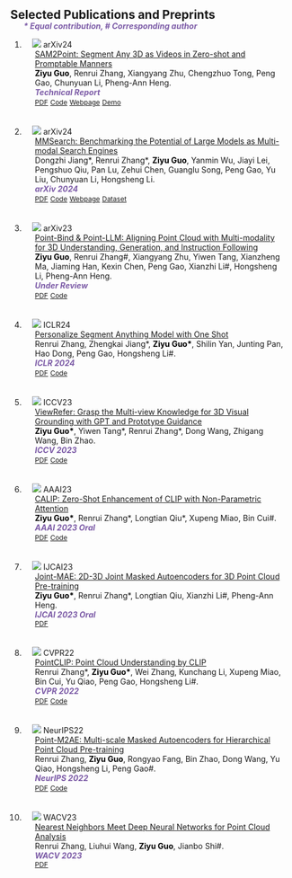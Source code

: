 <head>
  <style>
    .publication-title {
      color: blue;
    }
    .publication-authors {
      color: black;
    }
    .publication-periodical {
      color: purple;
    }
  </style>
</head>
<h2 id="publications" style="margin: 2px 0px -15px;">Selected Publications and Preprints</h2>

<div class="publications">
<ol class="bibliography">
  
<strong><i style="color:#7b5aa6">* Equal contribution, # Corresponding author</i></strong>

<li>
<div class="pub-row">

  <div class="col-sm-3 abbr" style="position: relative;padding-right: 15px;padding-left: 15px;">
    <img src="assets/img/sam2point.png" class="teaser img-fluid z-depth-1">
    <abbr class="badge">arXiv24</abbr>
  </div>

  <div class="col-sm-9" style="position: relative;padding-right: 15px;padding-left: 20px;">
    <div class="title"><a href="https://arxiv.org/pdf/2408.16768">SAM2Point: Segment Any 3D as Videos in Zero-shot and Promptable Manners</a></div>
    <div class="author"><b class="publication-authors">Ziyu Guo</b>, Renrui Zhang, Xiangyang Zhu, Chengzhuo Tong, Peng Gao, Chunyuan Li, Pheng-Ann Heng.</div>
    <div class="periodical"><strong><i style="color:#7b5aa6">Technical Report</i></strong>
    <div class="links">
      <a href="https://arxiv.org/pdf/2408.16768" class="btn btn-sm z-depth-0" role="button" target="_blank" style="font-size:12px;">PDF</a>
      <a href="https://github.com/ZiyuGuo99/SAM2Point" class="btn btn-sm z-depth-0" role="button" target="_blank" style="font-size:12px;">Code</a>
      <a href="https://sam2point.github.io/" class="btn btn-sm z-depth-0" role="button" target="_blank" style="font-size:12px;">Webpage</a>
      <a href="https://huggingface.co/spaces/ZiyuG/SAM2Point" class="btn btn-sm z-depth-0" role="button" target="_blank" style="font-size:12px;">Demo</a>
    </div>
  </div>
</div>


<br>
<br>

<li>
<div class="pub-row">

  <div class="col-sm-3 abbr" style="position: relative;padding-right: 15px;padding-left: 15px;">
    <img src="assets/img/mmsearch.png" class="teaser img-fluid z-depth-1">
    <abbr class="badge">arXiv24</abbr>
  </div>

  <div class="col-sm-9" style="position: relative;padding-right: 15px;padding-left: 20px;">
    <div class="title"><a href="https://arxiv.org/pdf/2305.03048.pdf">MMSearch: Benchmarking the Potential of Large Models as Multi-modal Search Engines</a></div>
    <div class="author">Dongzhi Jiang*, Renrui Zhang*, <b class="publication-authors">Ziyu Guo</b>, Yanmin Wu, Jiayi Lei, Pengshuo Qiu, Pan Lu, Zehui Chen, Guanglu Song, Peng Gao, Yu Liu, Chunyuan Li, Hongsheng Li.</div>
    <div class="periodical"><strong><i style="color:#7b5aa6">arXiv 2024</i></strong>
    <div class="links">
      <a href="https://arxiv.org/pdf/2409.12959" class="btn btn-sm z-depth-0" role="button" target="_blank" style="font-size:12px;">PDF</a>
      <a href="https://github.com/CaraJ7/MMSearch" class="btn btn-sm z-depth-0" role="button" target="_blank" style="font-size:12px;">Code</a>
      <a href="https://mmsearch.github.io/" class="btn btn-sm z-depth-0" role="button" target="_blank" style="font-size:12px;">Webpage</a>
      <a href="https://huggingface.co/datasets/CaraJ/MMSearch" class="btn btn-sm z-depth-0" role="button" target="_blank" style="font-size:12px;">Dataset</a>
    </div>
  </div>
</div>


<br>
<br>

<li>
<div class="pub-row">

  <div class="col-sm-3 abbr" style="position: relative;padding-right: 15px;padding-left: 15px;">
    <img src="assets/img/pointbind.png" class="teaser img-fluid z-depth-1">
    <abbr class="badge">arXiv23</abbr>
  </div>

  <div class="col-sm-9" style="position: relative;padding-right: 15px;padding-left: 20px;">
    <div class="title"><a href="https://arxiv.org/pdf/2309.00615">Point-Bind & Point-LLM: Aligning Point Cloud with Multi-modality for 3D Understanding, Generation, and Instruction Following</a></div>
    <div class="author"><b class="publication-authors">Ziyu Guo</b>, Renrui Zhang#, Xiangyang Zhu, Yiwen Tang, Xianzheng Ma, Jiaming Han, Kexin Chen, Peng Gao, Xianzhi Li#, Hongsheng Li, Pheng-Ann Heng.</div>
    <div class="periodical"><strong><i style="color:#7b5aa6">Under Review</i></strong>
    <div class="links">
      <a href="https://arxiv.org/pdf/2309.00615" class="btn btn-sm z-depth-0" role="button" target="_blank" style="font-size:12px;">PDF</a>
      <a href="https://github.com/ZiyuGuo99/Point-Bind_Point-LLM" class="btn btn-sm z-depth-0" role="button" target="_blank" style="font-size:12px;">Code</a>
    </div>
  </div>
</div>


<br>
<br>
  

<li>
<div class="pub-row">

  <div class="col-sm-3 abbr" style="position: relative;padding-right: 15px;padding-left: 15px;">
    <img src="assets/img/persam.png" class="teaser img-fluid z-depth-1">
    <abbr class="badge">ICLR24</abbr>
  </div>

  <div class="col-sm-9" style="position: relative;padding-right: 15px;padding-left: 20px;">
    <div class="title"><a href="https://arxiv.org/pdf/2305.03048.pdf">Personalize Segment Anything Model with One Shot</a></div>
    <div class="author">Renrui Zhang, Zhengkai Jiang*, <b class="publication-authors">Ziyu Guo*</b>, Shilin Yan, Junting Pan, Hao Dong, Peng Gao, Hongsheng Li#.</div>
    <div class="periodical"><strong><i style="color:#7b5aa6">ICLR 2024</i></strong>
    <div class="links">
      <a href="https://arxiv.org/pdf/2305.03048.pdf" class="btn btn-sm z-depth-0" role="button" target="_blank" style="font-size:12px;">PDF</a>
      <a href="https://github.com/ZrrSkywalker/Personalize-SAM" class="btn btn-sm z-depth-0" role="button" target="_blank" style="font-size:12px;">Code</a>
    </div>
  </div>
</div>


<br>
<br>
    

<li>
<div class="pub-row">

  <div class="col-sm-3 abbr" style="position: relative;padding-right: 15px;padding-left: 15px;">
    <img src="assets/img/viewrefer.png" class="teaser img-fluid z-depth-1">
    <abbr class="badge">ICCV23</abbr>
  </div>

  <div class="col-sm-9" style="position: relative;padding-right: 15px;padding-left: 20px;">
    <div class="title"><a href="https://arxiv.org/pdf/2305.03048.pdf">ViewRefer: Grasp the Multi-view Knowledge for 3D Visual Grounding with GPT and Prototype Guidance</a></div>
    <div class="author"><b class="publication-authors">Ziyu Guo*</b>, Yiwen Tang*, Renrui Zhang*, Dong Wang, Zhigang Wang, Bin Zhao.</div>
    <div class="periodical"><strong><i style="color:#7b5aa6">ICCV 2023</i></strong>
    <div class="links">
      <a href="https://arxiv.org/pdf/2303.16894.pdf" class="btn btn-sm z-depth-0" role="button" target="_blank" style="font-size:12px;">PDF</a>
      <a href="https://github.com/Ivan-Tang-3D/ViewRefer3D" class="btn btn-sm z-depth-0" role="button" target="_blank" style="font-size:12px;">Code</a>
    </div>
  </div>
</div>


<br>
<br>


<li>
<div class="pub-row">

  <div class="col-sm-3 abbr" style="position: relative;padding-right: 15px;padding-left: 15px;">
    <img src="assets/img/calip.png" class="teaser img-fluid z-depth-1">
    <abbr class="badge">AAAI23</abbr>
  </div>

  <div class="col-sm-9" style="position: relative;padding-right: 15px;padding-left: 20px;">
    <div class="title"><a href="https://ojs.aaai.org/index.php/AAAI/article/view/25152/24924">CALIP: Zero-Shot Enhancement of CLIP with Non-Parametric Attention</a></div>
    <div class="author"><b class="publication-authors">Ziyu Guo*</b>, Renrui Zhang*, Longtian Qiu*, Xupeng Miao, Bin Cui#.</div>
    <div class="periodical"><strong><i style="color:#7b5aa6">AAAI 2023 Oral</i></strong>
    <div class="links">
      <a href="https://ojs.aaai.org/index.php/AAAI/article/view/25152/24924" class="btn btn-sm z-depth-0" role="button" target="_blank" style="font-size:12px;">PDF</a>
      <a href="https://github.com/ZiyuGuo99/CALIP" class="btn btn-sm z-depth-0" role="button" target="_blank" style="font-size:12px;">Code</a>
    </div>
  </div>
</div>



<br>
<br>



<li>
<div class="pub-row">

  <div class="col-sm-3 abbr" style="position: relative;padding-right: 15px;padding-left: 15px;">
    <img src="assets/img/jointmae.png" class="teaser img-fluid z-depth-1">
    <abbr class="badge">IJCAI23</abbr>
  </div>

  <div class="col-sm-9" style="position: relative;padding-right: 15px;padding-left: 20px;">
    <div class="title"><a href="https://arxiv.org/pdf/2302.14007">Joint-MAE: 2D-3D Joint Masked Autoencoders for 3D 
Point Cloud Pre-training</a></div>
    <div class="author"><b class="publication-authors">Ziyu Guo*</b>, Renrui Zhang*, Longtian Qiu, Xianzhi Li#, Pheng-Ann Heng.</div>
    <div class="periodical"><strong><i style="color:#7b5aa6">IJCAI 2023 Oral</i></strong>
    <div class="links">
      <a href="https://arxiv.org/pdf/2302.14007" class="btn btn-sm z-depth-0" role="button" target="_blank" style="font-size:12px;">PDF</a>
    </div>
  </div>
</div>


<br>
<br>



<li>
<div class="pub-row">

  <div class="col-sm-3 abbr" style="position: relative;padding-right: 15px;padding-left: 15px;">
    <img src="assets/img/pointclip.png" class="teaser img-fluid z-depth-1">
    <abbr class="badge">CVPR22</abbr>
  </div>

  <div class="col-sm-9" style="position: relative;padding-right: 15px;padding-left: 20px;">
    <div class="title"><a href="https://openaccess.thecvf.com/content/CVPR2022/papers/Zhang_PointCLIP_Point_Cloud_Understanding_by_CLIP_CVPR_2022_paper.pdf">PointCLIP: Point Cloud Understanding by CLIP</a></div>
    <div class="author">Renrui Zhang*, <b class="publication-authors">Ziyu Guo*</b>, Wei Zhang, Kunchang Li, Xupeng Miao, Bin Cui, Yu Qiao, Peng Gao, Hongsheng Li#.</div>
    <div class="periodical"><strong><i style="color:#7b5aa6">CVPR 2022</i></strong>
    <div class="links">
      <a href="https://openaccess.thecvf.com/content/CVPR2022/papers/Zhang_PointCLIP_Point_Cloud_Understanding_by_CLIP_CVPR_2022_paper.pdf" class="btn btn-sm z-depth-0" role="button" target="_blank" style="font-size:12px;">PDF</a>
      <a href="https://github.com/ZrrSkywalker/PointCLIP" class="btn btn-sm z-depth-0" role="button" target="_blank" style="font-size:12px;">Code</a>
    </div>
  </div>
</div>


<br>
<br>


<li>
<div class="pub-row">

  <div class="col-sm-3 abbr" style="position: relative;padding-right: 15px;padding-left: 15px;">
    <img src="assets/img/pointm2ae.png" class="teaser img-fluid z-depth-1">
    <abbr class="badge">NeurIPS22</abbr>
  </div>

  <div class="col-sm-9" style="position: relative;padding-right: 15px;padding-left: 20px;">
    <div class="title"><a href="https://arxiv.org/pdf/2205.14401.pdf">Point-M2AE: Multi-scale Masked Autoencoders for Hierarchical Point Cloud Pre-training</a></div>
    <div class="author">Renrui Zhang, <b class="publication-authors">Ziyu Guo</b>, Rongyao Fang, Bin Zhao, Dong Wang, Yu Qiao, Hongsheng Li, Peng Gao#.</div>
    <div class="periodical"><strong><i style="color:#7b5aa6">NeurIPS 2022</i></strong>
    <div class="links">
      <a href="https://arxiv.org/pdf/2205.14401.pdf" class="btn btn-sm z-depth-0" role="button" target="_blank" style="font-size:12px;">PDF</a>
      <a href="https://github.com/ZrrSkywalker/Point-M2AE" class="btn btn-sm z-depth-0" role="button" target="_blank" style="font-size:12px;">Code</a>
    </div>
  </div>
</div>


<br>
<br>


<li>
<div class="pub-row">

  <div class="col-sm-3 abbr" style="position: relative;padding-right: 15px;padding-left: 15px;">
    <img src="assets/img/wacv.png" class="teaser img-fluid z-depth-1">
    <abbr class="badge">WACV23</abbr>
  </div>

  <div class="col-sm-9" style="position: relative;padding-right: 15px;padding-left: 20px;">
    <div class="title"><a href="https://arxiv.org/pdf/2303.00703.pdf">Nearest Neighbors Meet Deep Neural Networks for Point Cloud Analysis</a></div>
    <div class="author">Renrui Zhang, Liuhui Wang, <b class="publication-authors">Ziyu Guo</b>, Jianbo Shi#.</div>
    <div class="periodical"><strong><i style="color:#7b5aa6">WACV 2023</i></strong>
    <div class="links">
      <a href="https://arxiv.org/pdf/2303.00703.pdf" class="btn btn-sm z-depth-0" role="button" target="_blank" style="font-size:12px;">PDF</a>
    </div>
  </div>
</div>


</div>
